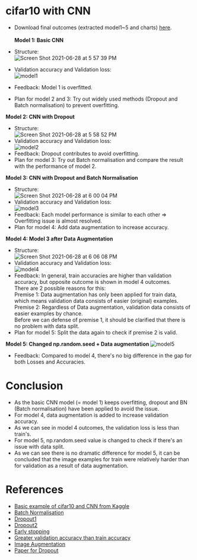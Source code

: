 # cifar10 with CNN

* Download final outcomes (extracted model1~5 and charts) [here](https://drive.google.com/drive/folders/1uJK7ztqqZPOjRRbhCTbxzJhha-H4ns2h?usp=sharing). <br><br>
<b> Model 1: Basic CNN </b>

* Structure: <br>
![Screen Shot 2021-06-28 at 5 57 39 PM](https://user-images.githubusercontent.com/67300266/123609147-60488400-d83a-11eb-9699-c6100a82eacd.png)
* Validation accuracy and Validation loss: <br>
![model1](https://user-images.githubusercontent.com/67300266/123609206-6d657300-d83a-11eb-9e4c-8744a5cd395a.png)
* Feedback: Model 1 is overfitted.
* Plan for model 2 and 3: Try out widely used methods (Dropout and Batch normalisation) to prevent overfitting.

<b> Model 2: CNN with Dropout </b>
* Structure: <br>
![Screen Shot 2021-06-28 at 5 58 52 PM](https://user-images.githubusercontent.com/67300266/123609330-8706ba80-d83a-11eb-8030-2480f4c5ef22.png)
* Validation accuracy and Validation loss: <br>
![model2](https://user-images.githubusercontent.com/67300266/123609365-8ec65f00-d83a-11eb-9303-b3f904545fb7.png)
* Feedback: Dropout contributes to avoid overfitting.
* Plan for model 3: Try out Batch normalisation and compare the result with the performance of model 2.

<b> Model 3: CNN with Dropout and Batch Normalisation </b>
* Structure: <br>
![Screen Shot 2021-06-28 at 6 00 04 PM](https://user-images.githubusercontent.com/67300266/123609535-b289a500-d83a-11eb-9757-ba3fe25ac339.png)
* Validation accuracy and Validation loss: <br>
![model3](https://user-images.githubusercontent.com/67300266/123609580-bddcd080-d83a-11eb-9db7-726d064b17e5.png)
* Feedback: Each model performance is similar to each other => Overfitting issue is almost resolved.
* Plan for model 4: Add data augmentation to increase accuracy.

<b> Model 4: Model 3 after Data Augmentation </b>
* Structure: <br>
![Screen Shot 2021-06-28 at 6 06 08 PM](https://user-images.githubusercontent.com/67300266/123610410-8884b280-d83b-11eb-83f2-c6331be70608.png)
* Validation accuracy and Validation loss: <br>
![model4](https://user-images.githubusercontent.com/67300266/123610703-cb468a80-d83b-11eb-86b8-75dfd54fd35c.png)
* Feedback: In general, train accuracies are higher than validation accuracy, but opposite outcome is shown in model 4 outcomes. <br>
There are 2 possible reasons for this: <br>
Premise 1: Data augmentation has only been applied for train data, which means validation data consists of easier (original) examples. <br>
Premise 2: Regardless of Data augmentation, validation data consists of easier examples by chance. <br>
Before we can defense of premise 1, it should be clarified that there is no problem with data split.
* Plan for model 5: Split the data again to check if premise 2 is valid.

<b> Model 5: Changed np.random.seed + Data augmentation </b>
![model5](https://user-images.githubusercontent.com/67300266/123612729-c71b6c80-d83d-11eb-837f-091019343a4a.png)
* Feedback: Compared to model 4, there's no big difference in the gap for both Losses and Accuracies.
# Conclusion
* As the basic CNN model (= model 1) keeps overfitting, dropout and BN (Batch normalisation) have been applied to avoid the issue. <br>
* For model 4, data augmentation is added to increase validation accuracy. <br>
* As we can see in model 4 outcomes, the validation loss is less than train's. <br>
* For model 5, np.random.seed value is changed to check if there's an issue with data split. <br>
* As we can see there is no dramatic difference for model 5, it can be concluded that the image examples for train were relatively harder than for validation as a result of data augmentation.

# References
* [Basic example of cifar10 and CNN from Kaggle](https://www.kaggle.com/roblexnana/cifar10-with-cnn-for-beginer)
* [Batch Normalisation](https://sonsnotation.blogspot.com/2020/11/8-normalization.html)
* [Dropout1](https://jjeongil.tistory.com/578)
* [Dropout2](https://m.blog.naver.com/PostView.naver?isHttpsRedirect=true&blogId=laonple&logNo=220542170499)
* [Early stopping](https://www.tensorflow.org/api_docs/python/tf/keras/callbacks/EarlyStopping)
* [Greater validation accuracy than train accuracy](https://stackoverflow.com/questions/48845354/why-is-validation-accuracy-higher-than-training-accuracy-when-applying-data-augm)
* [Image Augmentation](http://machinelearningkorea.com/2019/05/19/image-augmentation-%EC%9D%84-%EC%9D%B4%EC%9A%A9%ED%95%98%EC%97%AC-%ED%9B%88%EB%A0%A8%EC%9A%A9-%EB%8D%B0%EC%9D%B4%ED%84%B0-%EB%8A%98%EB%A6%AC%EA%B8%B0-%ED%8C%8C%EC%9D%B4%EC%8D%AC-%EC%B9%98%ED%8A%B8/)
* [Paper for Dropout](https://www.cs.toronto.edu/~hinton/absps/JMLRdropout.pdf)


